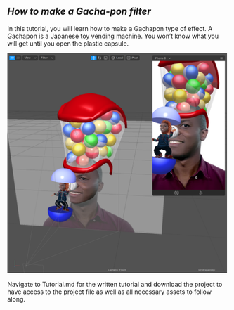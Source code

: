 ## _How to make a Gacha-pon filter_

In this tutorial, you will learn how to make a Gachapon type of effect. A Gachapon is a Japanese toy vending machine. You won’t know what you will get until you open the plastic capsule.

<img src="https://github.com/The-AR-Company/GachaPon_tutorial/blob/main/images/gachaPon.png" width="500"/>

Navigate to Tutorial.md for the written tutorial and download the project to have access to the project file as well as all necessary assets to follow along.